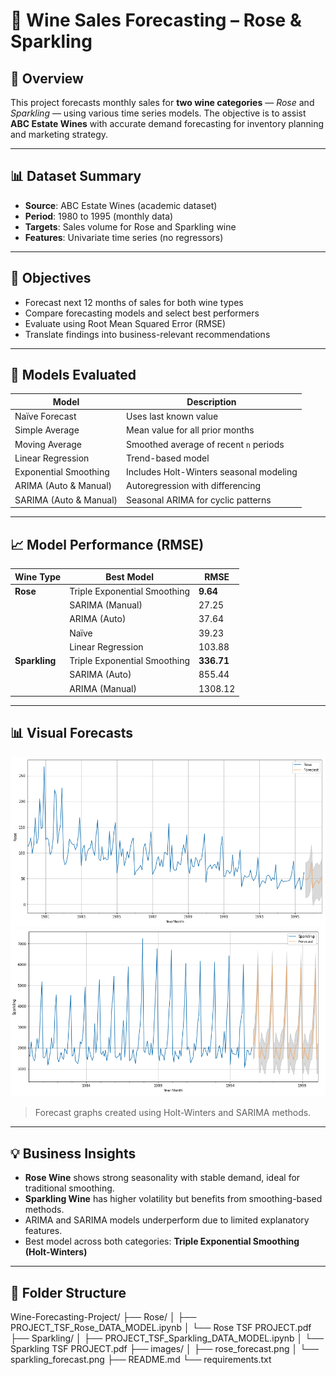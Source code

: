 # 🍷 Wine Sales Forecasting – Rose & Sparkling

## 🧠 Overview
This project forecasts monthly sales for **two wine categories** — *Rose* and *Sparkling* — using various time series models. The objective is to assist **ABC Estate Wines** with accurate demand forecasting for inventory planning and marketing strategy.

---

## 📊 Dataset Summary

- **Source**: ABC Estate Wines (academic dataset)
- **Period**: 1980 to 1995 (monthly data)
- **Targets**: Sales volume for Rose and Sparkling wine
- **Features**: Univariate time series (no regressors)

---

## 🎯 Objectives

- Forecast next 12 months of sales for both wine types
- Compare forecasting models and select best performers
- Evaluate using Root Mean Squared Error (RMSE)
- Translate findings into business-relevant recommendations

---

## 🧪 Models Evaluated

| Model                     | Description                               |
|---------------------------|-------------------------------------------|
| Naïve Forecast             | Uses last known value                     |
| Simple Average             | Mean value for all prior months           |
| Moving Average             | Smoothed average of recent `n` periods    |
| Linear Regression          | Trend-based model                         |
| Exponential Smoothing      | Includes Holt-Winters seasonal modeling   |
| ARIMA (Auto & Manual)      | Autoregression with differencing          |
| SARIMA (Auto & Manual)     | Seasonal ARIMA for cyclic patterns        |

---

## 📈 Model Performance (RMSE)

| Wine Type   | Best Model                   | RMSE    |
|-------------|------------------------------|---------|
| **Rose**    | Triple Exponential Smoothing | **9.64**   |
|             | SARIMA (Manual)              | 27.25   |
|             | ARIMA (Auto)                 | 37.64   |
|             | Naïve                        | 39.23   |
|             | Linear Regression            | 103.88  |
| **Sparkling**| Triple Exponential Smoothing | **336.71** |
|             | SARIMA (Auto)                | 855.44  |
|             | ARIMA (Manual)               | 1308.12 |

---

## 📊 Visual Forecasts

![Rose Forecast](images/rose_forecast.png)
![Sparkling Forecast](images/sparkling_forecast.png)

> Forecast graphs created using Holt-Winters and SARIMA methods.

---

## 💡 Business Insights

- **Rose Wine** shows strong seasonality with stable demand, ideal for traditional smoothing.
- **Sparkling Wine** has higher volatility but benefits from smoothing-based methods.
- ARIMA and SARIMA models underperform due to limited explanatory features.
- Best model across both categories: **Triple Exponential Smoothing (Holt-Winters)**

---

## 📂 Folder Structure

Wine-Forecasting-Project/
├── Rose/
│ ├── PROJECT_TSF_Rose_DATA_MODEL.ipynb
│ └── Rose TSF PROJECT.pdf
├── Sparkling/
│ ├── PROJECT_TSF_Sparkling_DATA_MODEL.ipynb
│ └── Sparkling TSF PROJECT.pdf
├── images/
│ ├── rose_forecast.png
│ └── sparkling_forecast.png
├── README.md
└── requirements.txt
